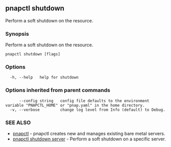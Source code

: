 ## pnapctl shutdown

Perform a soft shutdown on the resource.

### Synopsis

Perform a soft shutdown on the resource.

```
pnapctl shutdown [flags]
```

### Options

```
  -h, --help   help for shutdown
```

### Options inherited from parent commands

```
      --config string   config file defaults to the environment variable "PNAPCTL_HOME" or "pnap.yaml" in the home directory.
  -v, --verbose         change log level from Info (default) to Debug.
```

### SEE ALSO

* [pnapctl](pnapctl.md)	 - pnapctl creates new and manages existing bare metal servers.
* [pnapctl shutdown server](pnapctl_shutdown_server.md)	 - Perform a soft shutdown on a specific server.

